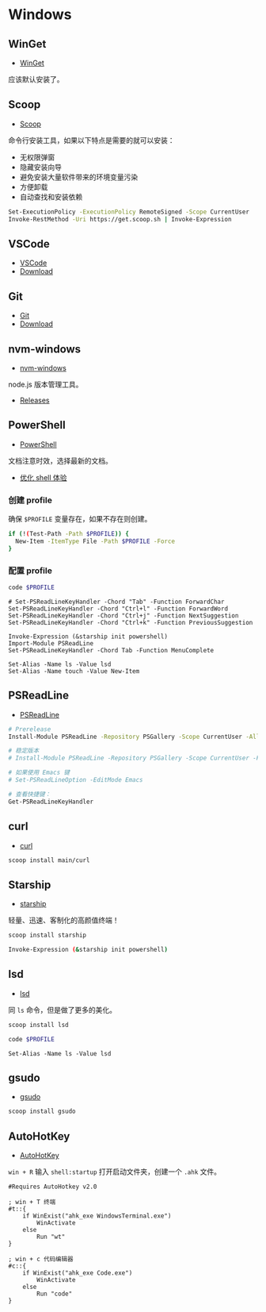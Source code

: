 # Windows

## WinGet

- [WinGet](https://learn.microsoft.com/zh-cn/windows/package-manager/winget/)

应该默认安装了。

## Scoop

- [Scoop](https://scoop.sh/)

命令行安装工具，如果以下特点是需要的就可以安装：

- 无权限弹窗
- 隐藏安装向导
- 避免安装大量软件带来的环境变量污染
- 方便卸载
- 自动查找和安装依赖

```bash
Set-ExecutionPolicy -ExecutionPolicy RemoteSigned -Scope CurrentUser
Invoke-RestMethod -Uri https://get.scoop.sh | Invoke-Expression
```

## VSCode

- [VSCode](https://code.visualstudio.com/)
- [Download](https://code.visualstudio.com/Download)

## Git

- [Git](https://git-scm.com)
- [Download](https://git-scm.com/downloads/win)

## nvm-windows

- [nvm-windows](https://github.com/coreybutler/nvm-windows)

node.js 版本管理工具。

- [Releases](https://github.com/coreybutler/nvm-windows/releases)

## PowerShell

- [PowerShell](https://github.com/PowerShell/PowerShell)

文档注意时效，选择最新的文档。

- [优化 shell 体验](https://learn.microsoft.com/zh-cn/powershell/scripting/learn/shell/optimize-shell?view=powershell-7.6)

### 创建 profile

确保 `$PROFILE` 变量存在，如果不存在则创建。

```bash
if (!(Test-Path -Path $PROFILE)) {
  New-Item -ItemType File -Path $PROFILE -Force
}
```

### 配置 profile

```bash
code $PROFILE
```

```psl
# Set-PSReadLineKeyHandler -Chord "Tab" -Function ForwardChar
Set-PSReadLineKeyHandler -Chord "Ctrl+l" -Function ForwardWord
Set-PSReadLineKeyHandler -Chord "Ctrl+j" -Function NextSuggestion
Set-PSReadLineKeyHandler -Chord "Ctrl+k" -Function PreviousSuggestion

Invoke-Expression (&starship init powershell)
Import-Module PSReadLine
Set-PSReadLineKeyHandler -Chord Tab -Function MenuComplete

Set-Alias -Name ls -Value lsd
Set-Alias -Name touch -Value New-Item
```

## PSReadLine

- [PSReadLine](https://github.com/PowerShell/PSReadLine)

```bash
# Prerelease
Install-Module PSReadLine -Repository PSGallery -Scope CurrentUser -AllowPrerelease -Force

# 稳定版本
# Install-Module PSReadLine -Repository PSGallery -Scope CurrentUser -Force
```

```bash
# 如果使用 Emacs 键
# Set-PSReadLineOption -EditMode Emacs

# 查看快捷键：
Get-PSReadLineKeyHandler
```

## curl

- [curl](https://curl.se/)

```bash
scoop install main/curl
```

## Starship

- [starship](https://starship.rs/zh-CN/)

轻量、迅速、客制化的高颜值终端！

```bash
scoop install starship

Invoke-Expression (&starship init powershell)
```

## lsd

- [lsd](https://github.com/lsd-rs/lsd)

同 `ls` 命令，但是做了更多的美化。

```bash
scoop install lsd
```

```bash
code $PROFILE
```

```psl
Set-Alias -Name ls -Value lsd
```

## gsudo

- [gsudo](https://github.com/gerardog/gsudo)

```bash
scoop install gsudo
```

## AutoHotKey

- [AutoHotKey](https://www.autohotkey.com/)

`win + R` 输入 `shell:startup` 打开启动文件夹，创建一个 `.ahk` 文件。

```ahk
#Requires AutoHotkey v2.0

; win + T 终端
#t::{
    if WinExist("ahk_exe WindowsTerminal.exe")
        WinActivate
    else
        Run "wt"
}

; win + c 代码编辑器
#c::{
    if WinExist("ahk_exe Code.exe")
        WinActivate
    else
        Run "code"
}
```
